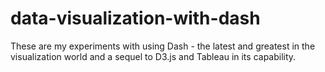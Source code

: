 # data-visualization-with-dash
These are my experiments with using Dash - the latest and greatest in the visualization world and a sequel to D3.js and Tableau in its capability.
